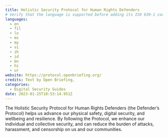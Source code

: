 ```yaml
---
title: Holistic Security Protocol for Human Rights Defenders
# Verify that the language is supported before adding its ISO 639-1 code here. without the country code, i.e. ms instead of ms_MY.
languages:
  - en
  - fil
  - lo
  - ms
  - my
  - vi
  - zh
  - id
  - bn
  - hi
  - ur
website: https://protocol.openbriefing.org/
credits: Text by Open Briefing,
categories:
  - Digital Security Guides
date: 2023-01-25T10:53:14.951Z
---
```

The Holistic Security Protocol for Human Rights Defenders (the Defender’s Protocol) helps us advance our physical safety, digital security, and wellbeing and resilience. By following the Protocol, we enhance our individual and collective security, and can reduce the burden of attacks, harassment, and censorship on us and our communities.